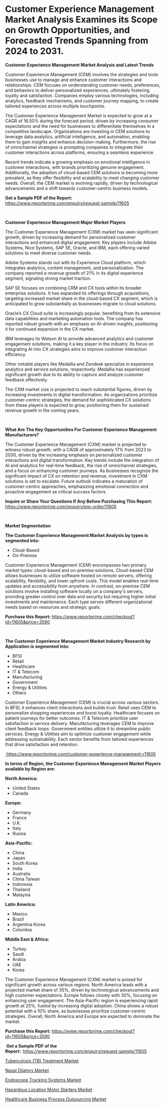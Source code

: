 <p><h1>Customer Experience Management Market Analysis Examines its Scope on Growth Opportunities, and Forecasted Trends Spanning from 2024 to 2031.</h1></p><p><strong>Customer Experience Management Market Analysis and Latest Trends</strong></p>
<p><p>Customer Experience Management (CEM) involves the strategies and tools businesses use to manage and enhance customer interactions and relationships. CEM focuses on understanding customer needs, preferences, and behaviors to deliver personalized experiences, ultimately fostering loyalty and satisfaction. Companies employ various technologies, including analytics, feedback mechanisms, and customer journey mapping, to create tailored experiences across multiple touchpoints.</p><p>The Customer Experience Management Market is expected to grow at a CAGR of 16.50% during the forecast period, driven by increasing consumer expectations and the need for businesses to differentiate themselves in a competitive landscape. Organizations are investing in CEM solutions to leverage data analytics, artificial intelligence, and automation, enabling them to gain insights and enhance decision-making. Furthermore, the rise of omnichannel strategies is prompting companies to integrate their customer interactions across platforms, ensuring a seamless experience.</p><p>Recent trends indicate a growing emphasis on emotional intelligence in customer interactions, with brands prioritizing genuine engagement. Additionally, the adoption of cloud-based CEM solutions is becoming more prevalent, as they offer flexibility and scalability to meet changing customer needs. Overall, the CEM market is evolving rapidly, driven by technological advancements and a shift towards customer-centric business models.</p></p>
<p><strong>Get a Sample PDF of the Report:&nbsp;</strong> <a href="https://www.reportprime.com/enquiry/request-sample/11605?utm_campaign=1144&utm_medium=2&utm_source=Github&utm_content=ia&utm_term=02122024&utm_id=customer-experience-management">https://www.reportprime.com/enquiry/request-sample/11605</a></p>
<p>&nbsp;</p>
<p><strong>Customer Experience Management Major Market Players</strong></p>
<p><p>The Customer Experience Management (CXM) market has seen significant growth, driven by increasing demand for personalized customer interactions and enhanced digital engagement. Key players include Adobe Systems, Nice Systems, SAP SE, Oracle, and IBM, each offering varied solutions to meet diverse customer needs.</p><p>Adobe Systems stands out with its Experience Cloud platform, which integrates analytics, content management, and personalization. The company reported a revenue growth of 21% in its digital experience segment, signaling strong market traction.</p><p>SAP SE focuses on combining CRM and CX tools within its broader enterprise solutions. It has expanded its offerings through acquisitions, targeting increased market share in the cloud-based CX segment, which is anticipated to grow substantially as businesses migrate to cloud solutions.</p><p>Oracle’s CX Cloud suite is increasingly popular, benefiting from its extensive data capabilities and marketing automation tools. The company has reported robust growth with an emphasis on AI-driven insights, positioning it for continued expansion in the CX market.</p><p>IBM leverages its Watson AI to provide advanced analytics and customer engagement solutions, making it a key player in the industry. Its focus on integrating AI into CX strategies aims to improve customer interaction efficiency.</p><p>Other notable players like Medallia and Zendesk specialize in experience analytics and service solutions, respectively. Medallia has experienced significant growth due to its ability to capture and analyze customer feedback effectively.</p><p>The CXM market size is projected to reach substantial figures, driven by increasing investments in digital transformation. As organizations prioritize customer-centric strategies, the demand for sophisticated CX solutions from these players is expected to grow, positioning them for sustained revenue growth in the coming years.</p></p>
<p>&nbsp;</p>
<p><strong>What Are The Key Opportunities For Customer Experience Management Manufacturers?</strong></p>
<p><p>The Customer Experience Management (CXM) market is projected to witness robust growth, with a CAGR of approximately 17% from 2023 to 2030, driven by the increasing emphasis on personalized customer interactions and digital transformation. Key trends include the integration of AI and analytics for real-time feedback, the rise of omnichannel strategies, and a focus on enhancing customer journeys. As businesses recognize the significant impact of CX on retention and revenue, investment in CXM solutions is set to escalate. Future outlook indicates a maturation of customer-centric approaches, emphasizing emotional connection and proactive engagement as critical success factors.</p></p>
<p><strong>Inquire or Share Your Questions If Any Before Purchasing This Report:</strong> <a href="https://www.reportprime.com/enquiry/pre-order/11605?utm_campaign=1144&utm_medium=2&utm_source=Github&utm_content=ia&utm_term=02122024&utm_id=customer-experience-management">https://www.reportprime.com/enquiry/pre-order/11605</a></p>
<p>&nbsp;</p>
<p><strong>Market Segmentation</strong></p>
<p><strong>The Customer Experience Management Market Analysis by types is segmented into:</strong></p>
<p><ul><li>Cloud-Based</li><li>On-Premise</li></ul></p>
<p><p>Customer Experience Management (CEM) encompasses two primary market types: cloud-based and on-premise solutions. Cloud-based CEM allows businesses to utilize software hosted on remote servers, offering scalability, flexibility, and lower upfront costs. This model enables real-time updates and accessibility from anywhere. In contrast, on-premise CEM solutions involve installing software locally on a company's servers, providing greater control over data and security but requiring higher initial investments and maintenance. Each type serves different organizational needs based on resources and strategic goals.</p></p>
<p><strong>Purchase this Report:&nbsp;</strong><a href="https://www.reportprime.com/checkout?id=11605&price=3590&utm_campaign=1144&utm_medium=2&utm_source=Github&utm_content=ia&utm_term=02122024&utm_id=customer-experience-management">https://www.reportprime.com/checkout?id=11605&price=3590</a></p>
<p>&nbsp;</p>
<p><strong>The Customer Experience Management Market Industry Research by Application is segmented into:</strong></p>
<p><ul><li>BFSI</li><li>Retail</li><li>Healthcare</li><li>IT & Telecom</li><li>Manufacturing</li><li>Government</li><li>Energy & Utilities</li><li>Others</li></ul></p>
<p><p>Customer Experience Management (CEM) is crucial across various sectors. In BFSI, it enhances client interactions and builds trust. Retail uses CEM to personalize shopping experiences and boost loyalty. Healthcare focuses on patient journeys for better outcomes. IT & Telecom prioritize user satisfaction in service delivery. Manufacturing leverages CEM to improve client feedback loops. Government entities utilize it to streamline public services. Energy & Utilities aim to optimize customer engagement while addressing sustainability. Each sector benefits from tailored experiences that drive satisfaction and retention.</p></p>
<p><a href="https://www.reportprime.com/customer-experience-management-r11605?utm_campaign=1144&utm_medium=2&utm_source=Github&utm_content=ia&utm_term=02122024&utm_id=customer-experience-management">&nbsp;https://www.reportprime.com/customer-experience-management-r11605</a></p>
<p><strong>In terms of Region, the Customer Experience Management Market Players available by Region are:</strong></p>
<p>
    <p> <strong> North America: </strong>
        <ul>
            <li>United States</li>
            <li>Canada</li>
        </ul>
        </p> 
    <p> <strong> Europe: </strong>
        <ul>
            <li>Germany</li>
            <li>France</li>
            <li>U.K.</li>
            <li>Italy</li>
            <li>Russia</li>
        </ul>
        </p> 
    <p> <strong> Asia-Pacific: </strong>
        <ul>
            <li>China</li>
            <li>Japan</li>
            <li>South Korea</li>
            <li>India</li>
            <li>Australia</li>
            <li>China Taiwan</li>
            <li>Indonesia</li>
            <li>Thailand</li>
            <li>Malaysia</li>
        </ul>
        </p> 
    <p> <strong> Latin America: </strong>
        <ul>
            <li>Mexico</li>
            <li>Brazil</li>
            <li>Argentina Korea</li>
            <li>Colombia</li>
        </ul>
        </p> 
    <p> <strong> Middle East & Africa: </strong>
        <ul>
            <li>Turkey</li>
            <li>Saudi</li>
            <li>Arabia</li>
            <li>UAE</li>
            <li>Korea</li>
        </ul>
    </p>
    </p>
<p><p>The Customer Experience Management (CXM) market is poised for significant growth across various regions. North America leads with a projected market share of 35%, driven by technological advancements and high customer expectations. Europe follows closely with 30%, focusing on enhancing user engagement. The Asia-Pacific region is experiencing rapid growth at 25%, fueled by increasing digital adoption. China shows a robust potential with a 10% share, as businesses prioritize customer-centric strategies. Overall, North America and Europe are expected to dominate the market.</p></p>
<p><strong>Purchase this Report: </strong><a href="https://www.reportprime.com/checkout?id=11605&price=3590&utm_campaign=1144&utm_medium=2&utm_source=Github&utm_content=ia&utm_term=02122024&utm_id=customer-experience-management">https://www.reportprime.com/checkout?id=11605&price=3590</a></p>
<p>&nbsp;<strong>Get a Sample PDF of the Report:&nbsp;&nbsp;</strong><a href="https://www.reportprime.com/enquiry/request-sample/11605?utm_campaign=1144&utm_medium=2&utm_source=Github&utm_content=ia&utm_term=02122024&utm_id=customer-experience-management">https://www.reportprime.com/enquiry/request-sample/11605</a></p>
<p><strong></strong></p>
<p><p><a href="https://issuu.com/reportprime-2/docs/tuberculosis-tb-treatment-market-size-2030.pptx?utm_campaign=1144&utm_medium=2&utm_source=Github&utm_content=ia&utm_term=02122024&utm_id=customer-experience-management">Tuberculosis (TB) Treatment Market</a></p><p><a href="https://issuu.com/reportprime-2/docs/nasal-dilators-market-size-2030.pptx?utm_campaign=1144&utm_medium=2&utm_source=Github&utm_content=ia&utm_term=02122024&utm_id=customer-experience-management">Nasal Dilators Market</a></p><p><a href="https://github.com/arvelm4nthig/Market-Research-Report-List-1/blob/main/endoscope-tracking-systems-market.md?utm_campaign=1144&utm_medium=2&utm_source=Github&utm_content=ia&utm_term=02122024&utm_id=customer-experience-management">Endoscope Tracking Systems Market</a></p><p><a href="https://www.linkedin.com/pulse/hazardous-location-motor-starters-market-forecasting-share-qglwf?utm_campaign=1144&utm_medium=2&utm_source=Github&utm_content=ia&utm_term=02122024&utm_id=customer-experience-management">Hazardous Location Motor Starters Market</a></p><p><a href="https://www.linkedin.com/pulse/healthcare-business-process-outsourcing-industry-analysis-market-m66xf?utm_campaign=1144&utm_medium=2&utm_source=Github&utm_content=ia&utm_term=02122024&utm_id=customer-experience-management">Healthcare Business Process Outsourcing Market</a></p></p>